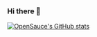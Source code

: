 ### Hi there 👋

<!--
**OpenSauce/OpenSauce** is a ✨ _special_ ✨ repository because its `README.md` (this file) appears on your GitHub profile.

Here are some ideas to get you started:

- 🔭 I’m currently working on ...
- 🌱 I’m currently learning ...
- 👯 I’m looking to collaborate on ...
- 🤔 I’m looking for help with ...
- 💬 Ask me about ...
- 📫 How to reach me: ...
- 😄 Pronouns: ...
- ⚡ Fun fact: ...
-->


[![OpenSauce's GitHub stats](https://github-readme-stats.vercel.app/api?username=OpenSauce)](https://github.com/OpenSauce/github-readme-stats)
